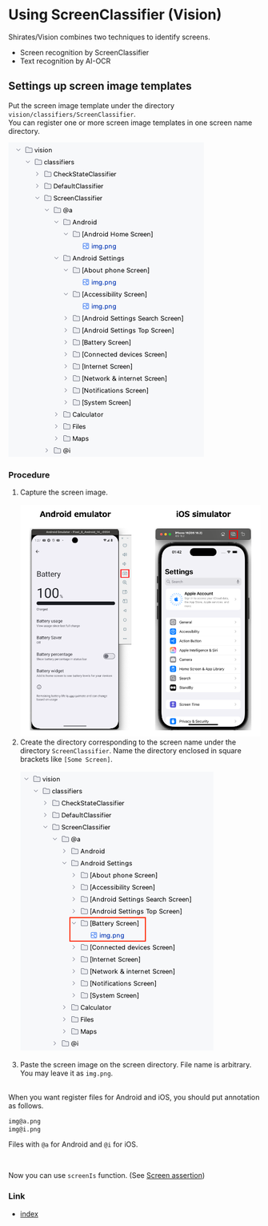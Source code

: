 # Using ScreenClassifier (Vision)

Shirates/Vision combines two techniques to identify screens.

- Screen recognition by ScreenClassifier
- Text recognition by AI-OCR

## Settings up screen image templates

Put the screen image template under the directory `vision/classifiers/ScreenClassifier`.<br>
You can register one or more screen image templates in one screen name directory.

![](_images/screen_image_templates.png)

### Procedure

1. Capture the screen image. <br><br>![](_images/capture_screen.png)
2. Create the directory corresponding to the screen name under the directory `ScreenClassifier`. Name the directory
   enclosed in square brackets like `[Some Screen]`.<br><br>
   ![](_images/adding_screen_image_template.png)<br><br>
3. Paste the screen image on the screen directory. File name is arbitrary. You may leave it as `img.png`.<br><br>

When you want register files for Android and iOS, you should put annotation as follows.

```
img@a.png
img@i.png
```

Files with `@a` for Android and `@i` for iOS.

<br>

Now you can use `screenIs` function.
(See [Screen assertion](../function_property/asserting_existence/screen_assertion.md))

### Link

- [index](../../../index.md)
